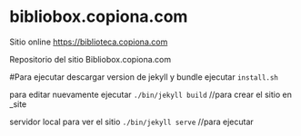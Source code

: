 # bibliobox.copiona.com

Sitio  online https://biblioteca.copiona.com

Repositorio del sitio Bibliobox.copiona.com

#Para ejecutar descargar version de jekyll y bundle 
ejecutar `install.sh`


para editar nuevamente  ejecutar `./bin/jekyll build` //para crear el sitio en _site

servidor local para ver el sitio `./bin/jekyll serve` //para ejecutar
